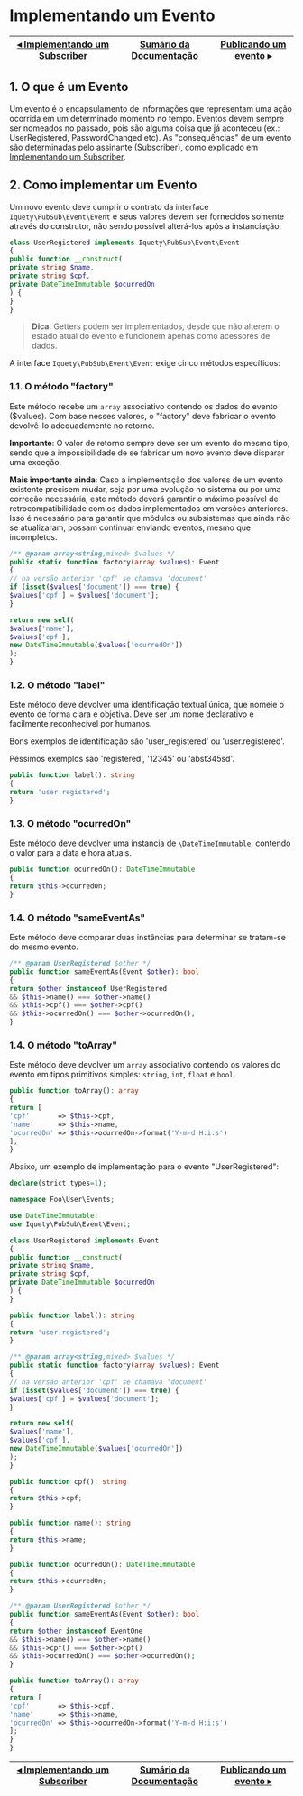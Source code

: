 # Implementando um Evento

[◂ Implementando um Subscriber](07-implementando-um-subscriber.md) | [Sumário da Documentação](indice.md) | [Publicando um evento ▸](09-publicando-um-evento.md)
-- | -- | --

## 1. O que é um Evento

Um evento é o encapsulamento de informações que representam uma ação ocorrida em um determinado momento no tempo. Eventos devem sempre ser nomeados no passado, pois são alguma coisa que já aconteceu (ex.: UserRegistered, PasswordChanged etc). As "consequências" de um evento são determinadas pelo assinante (Subscriber), como explicado em [Implementando um Subscriber](07-implementando-um-subscriber.md).

## 2. Como implementar um Evento

Um novo evento deve cumprir o contrato da interface `Iquety\PubSub\Event\Event` e seus valores devem ser fornecidos somente através do construtor, não sendo possível alterá-los após a instanciação:

```php
class UserRegistered implements Iquety\PubSub\Event\Event
{
public function __construct(
private string $name,
private string $cpf,
private DateTimeImmutable $ocurredOn
) {
}
}
```

> **Dica**: Getters podem ser implementados, desde que não alterem o estado atual do evento e funcionem apenas como acessores de dados.

A interface `Iquety\PubSub\Event\Event` exige cinco métodos específicos:

### 1.1. O método "factory"

Este método recebe um `array` associativo contendo os dados do evento ($values). Com base nesses valores, o "factory" deve fabricar o evento devolvê-lo adequadamente no retorno.

**Importante**: O valor de retorno sempre deve ser um evento do mesmo tipo, sendo que a impossibilidade de se fabricar um novo evento deve disparar uma exceção.

**Mais importante ainda**: Caso a implementação dos valores de um evento existente precisem mudar, seja por uma evolução no sistema ou por uma correção necessária, este método deverá garantir o máximo possível de retrocompatibilidade com os dados implementados em versões anteriores. Isso é necessário para garantir que módulos ou subsistemas que ainda não se atualizaram, possam continuar enviando eventos, mesmo que incompletos.

```php
/** @param array<string,mixed> $values */
public static function factory(array $values): Event
{
// na versão anterior 'cpf' se chamava 'document'
if (isset($values['document']) === true) {
$values['cpf'] = $values['document'];
}

return new self(
$values['name'],
$values['cpf'],
new DateTimeImmutable($values['ocurredOn'])
);
}
```

### 1.2. O método "label"

Este método deve devolver uma identificação textual única, que nomeie o evento de forma clara e objetiva. Deve ser um nome declarativo e facilmente reconhecível por humanos.

Bons exemplos de identificação são 'user_registered' ou 'user.registered'.

Péssimos exemplos são 'registered', '12345' ou 'abst345sd'.

```php
public function label(): string
{
return 'user.registered';
}
```

### 1.3. O método "ocurredOn"

Este método deve devolver uma instancia de `\DateTimeImmutable`, contendo o valor para a data e hora atuais.

```php
public function ocurredOn(): DateTimeImmutable
{
return $this->ocurredOn;
}
```

### 1.4. O método "sameEventAs"

Este método deve comparar duas instâncias para determinar se tratam-se do mesmo evento.

```php
/** @param UserRegistered $other */
public function sameEventAs(Event $other): bool
{
return $other instanceof UserRegistered
&& $this->name() === $other->name()
&& $this->cpf() === $other->cpf()
&& $this->ocurredOn() === $other->ocurredOn();
}
```

### 1.4. O método "toArray"

Este método deve devolver um `array` associativo contendo os valores do evento em tipos primitivos simples: `string`, `int`, `float` e `bool`.

```php
public function toArray(): array
{
return [
'cpf'       => $this->cpf,
'name'      => $this->name,
'ocurredOn' => $this->ocurredOn->format('Y-m-d H:i:s')
];
}
```

Abaixo, um exemplo de implementação para o evento "UserRegistered":

```php
declare(strict_types=1);

namespace Foo\User\Events;

use DateTimeImmutable;
use Iquety\PubSub\Event\Event;

class UserRegistered implements Event
{
public function __construct(
private string $name,
private string $cpf,
private DateTimeImmutable $ocurredOn
) {
}

public function label(): string
{
return 'user.registered';
}

/** @param array<string,mixed> $values */
public static function factory(array $values): Event
{
// na versão anterior 'cpf' se chamava 'document'
if (isset($values['document']) === true) {
$values['cpf'] = $values['document'];
}

return new self(
$values['name'],
$values['cpf'],
new DateTimeImmutable($values['ocurredOn'])
);
}

public function cpf(): string
{
return $this->cpf;
}

public function name(): string
{
return $this->name;
}

public function ocurredOn(): DateTimeImmutable
{
return $this->ocurredOn;
}

/** @param UserRegistered $other */
public function sameEventAs(Event $other): bool
{
return $other instanceof EventOne
&& $this->name() === $other->name()
&& $this->cpf() === $other->cpf()
&& $this->ocurredOn() === $other->ocurredOn();
}

public function toArray(): array
{
return [
'cpf'       => $this->cpf,
'name'      => $this->name,
'ocurredOn' => $this->ocurredOn->format('Y-m-d H:i:s')
];
}
}
```

[◂ Implementando um Subscriber](07-implementando-um-subscriber.md) | [Sumário da Documentação](indice.md) | [Publicando um evento ▸](09-publicando-um-evento.md)
-- | -- | --
